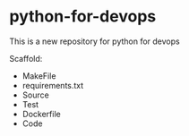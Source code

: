 # python-for-devops

This is a new repository for python for devops

Scaffold:
- MakeFile
- requirements.txt
- Source
- Test
- Dockerfile
- Code
